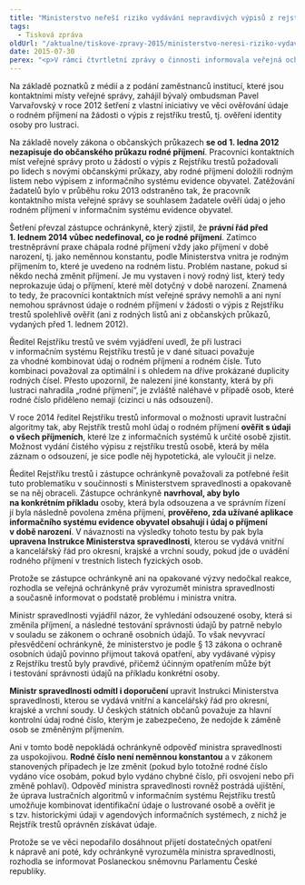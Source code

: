 ```yaml
---
title: "Ministerstvo neřeší riziko vydávání nepravdivých výpisů z rejstříku trestů"
tags:
  - Tisková zpráva
oldUrl: "/aktualne/tiskove-zpravy-2015/ministerstvo-neresi-riziko-vydavani-nepravdivych-vypisu-z-rejstriku-trestu"
date: 2015-07-30
perex: "<p>V rámci čtvrtletní zprávy o činnosti informovala veřejná ochránkyně práv Poslaneckou sněmovnu o riziku, kdy trestaná osoba může obdržet čistý výpis z rejstříku trestů. Upozornila v této souvislosti poslance, že Ministerstvo spravedlnosti dosud odmítá přijmout opatření, která by toto riziko eliminovala.</p>"
---
```


<!-- imported from the old website -->

<p>Na základě poznatků z médií a z podání zaměstnanců institucí, které jsou kontaktními místy veřejné správy, zahájil bývalý ombudsman Pavel Varvařovský v roce 2012 šetření z vlastní iniciativy ve věci ověřování údaje o rodném příjmení na žádosti o výpis z rejstříku trestů, tj. ověření identity osoby pro lustraci.</p><p>Na základě novely zákona o občanských průkazech <strong>se od 1. ledna 2012 nezapisuje do občanského průkazu rodné příjmení</strong>. Pracovníci kontaktních míst veřejné správy proto u žádostí o výpis z Rejstříku trestů požadovali po lidech s novými občanskými průkazy, aby rodné příjmení doložili rodným listem nebo výpisem z informačního systému evidence obyvatel. Zatěžování žadatelů bylo v průběhu roku 2013 odstraněno tak, že pracovník kontaktního místa veřejné správy se souhlasem žadatele ověří údaj o jeho rodném příjmení v informačním systému evidence obyvatel.</p><p>Šetření převzal zástupce ochránkyně, který zjistil, že <strong>právní řád před 1. lednem 2014 vůbec nedefinoval, co je rodné příjmení</strong>. Zatímco trestněprávní praxe chápala rodné příjmení vždy jako příjmení v době narození, tj. jako neměnnou konstantu, podle Ministerstva vnitra je rodným příjmením to, které je uvedeno na rodném listu. Problém nastane, pokud si někdo nechá změnit příjmení. Je mu vystaven i nový rodný list, který tedy neprokazuje údaj o příjmení, které měl dotyčný v době narození. Znamená to tedy, že pracovníci kontaktních míst veřejné správy nemohli a ani nyní nemohou správnost údaje o rodném příjmení v žádosti o výpis z Rejstříku trestů spolehlivě ověřit (ani z rodných listů ani z občanských průkazů, vydaných před 1. lednem 2012). </p><p>Ředitel Rejstříku trestů ve svém vyjádření uvedl, že při lustraci v informačním systému Rejstříku trestů je v dané situaci považuje za vhodné kombinovat údaj o rodném příjmení a rodném čísle. Tuto kombinaci považoval za optimální i s ohledem na dříve prokázané duplicity rodných čísel. Přesto upozornil, že nalezení jiné konstanty, která by při lustraci nahradila „rodné příjmení“, je zvláště naléhavé v případě osob, které rodné číslo přiděleno nemají (cizinci u nás odsouzení).</p><p>V roce 2014 ředitel Rejstříku trestů informoval o možnosti upravit lustrační algoritmy tak, aby Rejstřík trestů mohl údaj o rodném příjmení <strong>ověřit s údaji o všech příjmeních</strong>, které lze z informačních systémů k určité osobě zjistit. Možnost vydání čistého výpisu z rejstříku trestů osobě, která by měla záznam o odsouzení, je sice podle něj hypotetická, ale vyloučit ji nelze. </p><p>Ředitel Rejstříku trestů i zástupce ochránkyně považovali za potřebné řešit tuto problematiku v součinnosti s Ministerstvem spravedlnosti a opakovaně se na něj obraceli. Zástupce ochránkyně <strong>navrhoval, aby bylo na konkrétním příkladu</strong> osoby, která byla odsouzena a ve správním řízení jí byla následně povolena změna příjmení, <strong>prověřeno, zda užívané aplikace informačního systému evidence obyvatel obsahují i údaj o příjmení v době narození</strong>. V návaznosti na výsledky tohoto testu by pak byla <strong>upravena Instrukce Ministerstva spravedlnosti</strong>, kterou se vydává vnitřní a kancelářský řád pro okresní, krajské a vrchní soudy, pokud jde o uvádění rodného příjmení v trestních listech fyzických osob.</p><p>Protože se zástupce ochránkyně ani na opakované výzvy nedočkal reakce, rozhodla se veřejná ochránkyně práv vyrozumět ministra spravedlnosti a současně informovat o podstatě problému i ministra vnitra.</p><p>Ministr spravedlnosti vyjádřil názor, že vyhledání odsouzené osoby, která si změnila příjmení, a následné testování správnosti údajů by patrně nebylo v souladu se zákonem o ochraně osobních údajů. To však nevyvrací přesvědčení ochránkyně, že ministerstvo je podle § 13 zákona o ochraně osobních údajů povinno přijmout taková opatření, aby vydávané výpisy z Rejstříku trestů byly pravdivé, přičemž účinným opatřením může být i testování správnosti údajů na příkladu konkrétní osoby. </p><p><strong>Ministr spravedlnosti odmítl i doporučení</strong> upravit Instrukci Ministerstva spravedlnosti, kterou se vydává vnitřní a kancelářský řád pro okresní, krajské a vrchní soudy. U českých státních občanů považuje za hlavní kontrolní údaj rodné číslo, kterým je zabezpečeno, že nedojde k záměně osob se změněným příjmením. </p><p>Ani v tomto bodě nepokládá ochránkyně odpověď ministra spravedlnosti za uspokojivou. <strong>Rodné číslo není neměnnou konstantou</strong> a v zákonem stanovených případech je lze změnit (pokud bylo totožné rodné číslo vydáno více osobám, pokud bylo vydáno chybné číslo, při osvojení nebo při změně pohlaví). Odpověď ministra spravedlnosti rovněž postrádá ujištění, že úprava lustračních algoritmů v informačním systému Rejstříku trestů umožňuje kombinovat identifikační údaje o lustrované osobě a ověřit je s tzv. historickými údaji v agendových informačních systémech, z nichž je Rejstřík trestů oprávněn získávat údaje. </p><p>Protože se ve věci nepodařilo dosáhnout přijetí dostatečných opatření k nápravě ani poté, kdy ochránkyně vyrozuměla ministra spravedlnosti, rozhodla se informovat Poslaneckou sněmovnu Parlamentu České republiky.</p>
